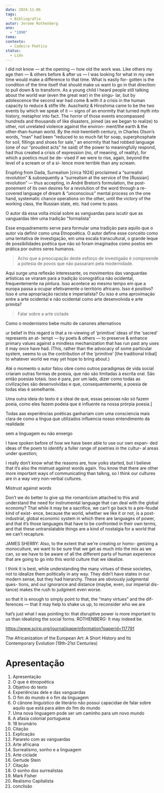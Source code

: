 ```yaml
---
date: 2024-11-06
tags:
  - Bibliografia
autor: Jerome Rothenberg
ano:
  - "1990"
tema: 
contexto:
  - Cadeira Poética
status:
  - Lido
---
```

I did not know — at the opening — how old the work was. Like others
my age then — & others before & after us — I was looking for what in
my own time would make a difference to that time. What is easily for-
gotten is the condition of the time itself that should make us want to go
in that direction: to pull down & to transform. As a young child I heard
people still talking about the world war (even the great war) in the singu-
lar, but by adolescence the second war had come & with it a crisis in the
human capacity to reduce & stifle life. Auschwitz & Hiroshima came to
be the two events by which we speak of it — signs of an enormity that
turned myth into history, metaphor into fact. The horror of those events
encompassed hundreds and thousands of like disasters, joined (as we
began to realize) to other, not unrelated violence against the environ-
ment/the earth & the other-than-human world. By the mid-twentieth
century, in Charles Olson’s words, “man” had been “reduced to so
much fat for soap, superphosphate for soil, fillings and shoes for sale,”
an enormity that had robbed language (one of our “proudest acts” he
said) of the power to meaningfully respond, had thus created a crisis of
expression (no, of meaning, of reality), for which a poetics must be de-
vised if we were to rise, again, beyond the level of a scream or of a si-
lence more terrible than any scream.


Erupting from Dada, Surrealism [circa 1924] proclaimed a “surrealist
revolution” & subsequently a “surrealism at the service of the [Russian]
revolution” — thus accepting, in André Breton’s formulation, the post-
ponement of its own desires for a revolution of the word through a re-
covered language of dream & “unconscious” mental process on the one
hand, systematic chance operations on the other, until the victory of the
working class, the Russian state, etc. had come to pass. 

O autor dá essa volta inicial sobre as vanguardas para iscutir que as vanguardas têm uma tradição "formalista"

Esse enquadramento serve para formular uma tradição para aquilo que o autor via definir como uma Etnopoética. O autor define esse conceito como uma tentativa de investigação, em uma escala transcultural, o grande leque de possibilidades poética  que não só foram imaginados como postos em prática por outros seres humanos.

> Acho que a preocupação deste esforço de investigaão é compreende a potesia de povos que não passaram pela modernidade.

Aqui surge uma reflexão interessante, os movimentos das vanguardas artísticas se viraram para a tradição iconográfica não ocidental, frequentemente na pintura. Isso acontece ao mesmo tempo em que a  europa passa a ocupar efetivamente o território africano. 
Isso é positivo? Isso é uma apropriação racista e imperialista? Ou isso é uma aproximação entre a arte ocidental e não ocidental como arte desenvolvida e arte primita?

> Falar sobre a arte ciclade 

Como o modernismo  bebe muito de canones alternativos

ur belief in this regard is
that a re-viewing of ‘primitive’ ideas of the ‘sacred’ represents an at-
tempt — by poets & others — to preserve & enhance primary values
against a mindless mechanization that has run past any uses it may once
have had. (This, rather than the advocacy of some particular system,
seems to us the contribution of the ‘primitive’ [the traditional tribal] to
whatever world we may yet hope to bring about.) 

Até o momento o autor falou obre como outros paradigmas de vida social criaram outras formas de poesia, que não são limitadas à escrita oral. São então poesias totais. Isso é para, por um lado, dizer como todas as civilizações são desenvolvidas e que,  consequentemente, a poesia de todas elas é semelhante. 

Uma outra ideia do texto é a ideai de que, essas pessoas não só fazem poeia, como eles fazem podeia que é influente na nossa prórpia poesia.]

Todas aas experiências poéticas ganhariam com uma consciencia mais clara de como a língua que utilizados influencia nosso entendimento da realidade

sem a linguagem eu não enxergo

I have spoken before of how we have been able to use our own expan-
ded ideas of the poem to identify a fuller range of poetries in the cultur-
al areas under question;

I really don’t know what the reasons are, how yoiks started, but I believe that it’s also the mistrust against words again. You know that there are other more important ways of communicating than talkng, so I think our cultures are in a way very non-verbal cultures.

Mistrust against words

Don’t we do better to
give up the romanticism attached to this and understand the need for
instrumental language that can deal with the global economy? That
while it may be a sacrifice, we can’t go back to a pre-feudal kind of exist-
ence, because the world, whether we like it or not, is a post-industrial,
global economic system in which there are languages of power, and that
it’s those languages that have to be confronted in their own terms, and
that these untranslatable things are a kind of nostalgia for a world that
we can’t recapture.

JAMES SHERRY: Also, to the extent that we're creating or homo-
genizing a monoculture, we want to be sure that we get as much into the
mix as we can, so we have to be aware of all the different parts of human
experience that are going to go into this world culture that we idealize.

I think it is best, while understanding the many virtues of these
societies, not to idealize them politically in any way. They didn’t have
states in our modern sense, but they had hierarchy.
These are obviously judgmental ques-
tions, and our ignorance and distance (maybe, even, our imperial dis-
tance) makes the rush to judgment even worse.

so
that it is enough to simply point to that, the “many virtues” and the dif-
ferences — that it may help to shake us up, to reconsider who we are

hat’s just what I was pointing to: that disruptive power is
more important to us than idealizing the social forms.
ROTHENBERG: It may indeed be.

https://www.scirp.org/journal/paperinformation?paperid=117791

The Africanization of the European Art: A Short History and Its Contemporary Evolution (19th-21st Centuries)

# Apresentação

1. Apresentação
2. O que é étnopoética
3. Objetivo do texto
4. Experiências dele e das vanguardas
5. O fim do mundo é o fim da linguagem
6. O cânone linguístico de literário não possui capacidae de falar sobre aquilo que está para além do fim do mundo
7. Uma nova linguagem pode ser um caminho para um novo mundo 
8. A afasia colonial portuguesa 
9. 18 brumário
10. Citação
11. Explicação
12. Pararelo com as vanguardas
13. Arte africana
14. Surrealismo, sonho e a linguagem
15. Arte ciclade
16. Gertude Stein
17. Citação
18. O sonho dos surrealistas
19. Mark Fisher
20. Realismo Capitalista
21. conclisão
